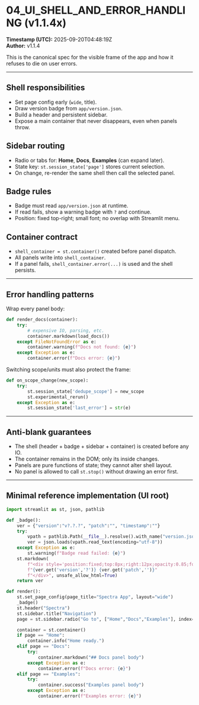 # 04_UI_SHELL_AND_ERROR_HANDLING (v1.1.4x)
**Timestamp (UTC):** 2025-09-20T04:48:19Z  
**Author:** v1.1.4

This is the canonical spec for the visible frame of the app and how it refuses to die on user errors.

---

## Shell responsibilities
- Set page config early (`wide`, title).
- Draw version badge from `app/version.json`.
- Build a header and persistent sidebar.
- Expose a main container that never disappears, even when panels throw.

## Sidebar routing
- Radio or tabs for: **Home**, **Docs**, **Examples** (can expand later).
- State key: `st.session_state['page']` stores current selection.
- On change, re-render the same shell then call the selected panel.

## Badge rules
- Badge must read `app/version.json` at runtime.
- If read fails, show a warning badge with `?` and continue.
- Position: fixed top-right; small font; no overlap with Streamlit menu.

## Container contract
- `shell_container = st.container()` created before panel dispatch.
- All panels write into `shell_container`.
- If a panel fails, `shell_container.error(...)` is used and the shell persists.

---

## Error handling patterns
Wrap every panel body:

```python
def render_docs(container):
    try:
        # expensive IO, parsing, etc.
        container.markdown(load_docs())
    except FileNotFoundError as e:
        container.warning(f"Docs not found: {e}")
    except Exception as e:
        container.error(f"Docs error: {e}")
```

Switching scope/units must also protect the frame:

```python
def on_scope_change(new_scope):
    try:
        st.session_state['dedupe_scope'] = new_scope
        st.experimental_rerun()
    except Exception as e:
        st.session_state['last_error'] = str(e)
```

---

## Anti-blank guarantees
- The shell (header + badge + sidebar + container) is created before any IO.
- The container remains in the DOM; only its inside changes.
- Panels are pure functions of state; they cannot alter shell layout.
- No panel is allowed to call `st.stop()` without drawing an error first.

---

## Minimal reference implementation (UI root)
```python
import streamlit as st, json, pathlib

def _badge():
    ver = {"version":"v?.?.?", "patch":"", "timestamp":""}
    try:
        vpath = pathlib.Path(__file__).resolve().with_name("version.json")
        ver = json.loads(vpath.read_text(encoding="utf-8"))
    except Exception as e:
        st.warning(f"Badge read failed: {e}")
    st.markdown(
        f"<div style='position:fixed;top:8px;right:12px;opacity:0.85;font-size:12px;'>"
        f"{ver.get('version','?')} {ver.get('patch','')}"
        f"</div>", unsafe_allow_html=True)
    return ver

def render():
    st.set_page_config(page_title="Spectra App", layout="wide")
    _badge()
    st.header("Spectra")
    st.sidebar.title("Navigation")
    page = st.sidebar.radio("Go to", ["Home","Docs","Examples"], index=0, key="page")

    container = st.container()
    if page == "Home":
        container.info("Home ready.")
    elif page == "Docs":
        try:
            container.markdown("## Docs panel body")
        except Exception as e:
            container.error(f"Docs error: {e}")
    elif page == "Examples":
        try:
            container.success("Examples panel body")
        except Exception as e:
            container.error(f"Examples error: {e}")
```
